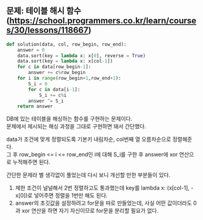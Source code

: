 ## 문제: 테이블 해시 함수 (https://school.programmers.co.kr/learn/courses/30/lessons/118667)  
  
```python
def solution(data, col, row_begin, row_end):
    answer = 0
    data.sort(key = lambda x: x[0], reverse = True)
    data.sort(key = lambda x: x[col-1])
    for c in data[row_begin-1]:
        answer += c%row_begin
    for i in range(row_begin+1,row_end+1):
        S_i = 0
        for c in data[i-1]:
            S_i += c%i
        answer ^= S_i
    return answer
   ```

DB에 있는 테이블을 해싱하는 함수를 구현하는 문제이다.  
문제에서 제시되는 해싱 과정을 그대로 구현하면 돼서 간단했다.  
  
data가 조건에 맞게 정렬되도록 기본키 내림차순, col번째 열 오름차순으로 정렬해준다.  
그 후 row_begin <= i <= row_end인 i에 대해 S_i를 구한 후 answer에 xor 연산으로 누적해주면 된다.  
  
간단한 문제라 별 생각없이 풀었는데 다시 보니 개선할 만한 부분들이 있다.  
1. 제한 조건이 널널해서 2번 정렬하고도 통과했는데 key를 lambda x: (x[col-1], -x[0])로 넣어주면 정렬을 1번만 해도 된다.  
2. answer의 초깃값을 설정하려고 for문을 따로 만들었는데, 사실 어떤 값이더라도 0과 xor 연산을 하면 자기 자신이므로 for문을 분리할 필요가 없다.  

